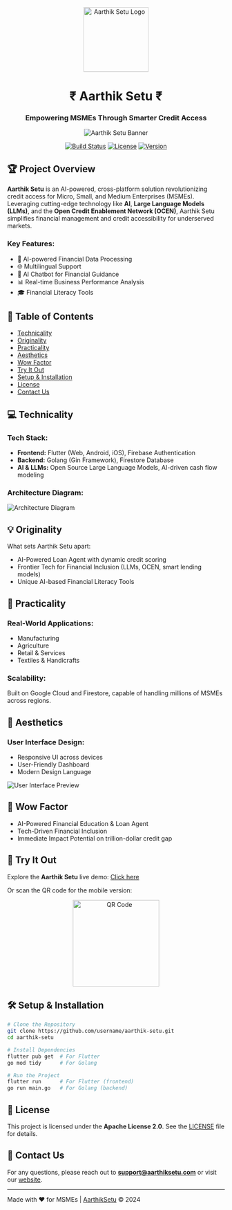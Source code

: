 <div align="center">
<img src="https://github.com/HareNTortoise/Aarthik-Setu/blob/main/AAsetu.svg" alt="Aarthik Setu Logo" width="150" height="150">
<h1>₹ Aarthik Setu ₹</h1>
  <h3>Empowering MSMEs Through Smarter Credit Access</h3>

![Aarthik Setu Banner](https://github.com/HareNTortoise/Aarthik-Setu/blob/main/web%20banner.png)

[![Build Status](https://img.shields.io/travis/username/aarthik-setu.svg)](https://travis-ci.org/username/aarthik-setu)
[![License](https://img.shields.io/badge/license-Apache%202.0-blue.svg)](https://github.com/HareNTortoise/Aarthik-Setu/blob/main/LICENSE)
[![Version](https://img.shields.io/badge/version-1.0.0-green.svg)](https://github.com/username/aarthik-setu/releases)
</div>

## 🏆 Project Overview

**Aarthik Setu** is an AI-powered, cross-platform solution revolutionizing credit access for Micro, Small, and Medium Enterprises (MSMEs). Leveraging cutting-edge technology like **AI**, **Large Language Models (LLMs)**, and the **Open Credit Enablement Network (OCEN)**, Aarthik Setu simplifies financial management and credit accessibility for underserved markets.

### Key Features:
- 🤖 AI-powered Financial Data Processing
- 🌐 Multilingual Support
- 💬 AI Chatbot for Financial Guidance
- 📊 Real-time Business Performance Analysis
- 🎓 Financial Literacy Tools

## 📑 Table of Contents

- [Technicality](#-technicality)
- [Originality](#-originality)
- [Practicality](#-practicality)
- [Aesthetics](#-aesthetics)
- [Wow Factor](#-wow-factor)
- [Try It Out](#-try-it-out)
- [Setup & Installation](#️-setup--installation)
- [License](#-license)
- [Contact Us](#-contact-us)

## 💻 Technicality

### Tech Stack:

- **Frontend:** Flutter (Web, Android, iOS), Firebase Authentication
- **Backend:** Golang (Gin Framework), Firestore Database
- **AI & LLMs:** Open Source Large Language Models, AI-driven cash flow modeling

### Architecture Diagram:

![Architecture Diagram](https://github.com/HareNTortoise/Aarthik-Setu/blob/main/AarthikSetu_Architecture_Diagram.png)

## 💡 Originality

What sets Aarthik Setu apart:
- AI-Powered Loan Agent with dynamic credit scoring
- Frontier Tech for Financial Inclusion (LLMs, OCEN, smart lending models)
- Unique AI-based Financial Literacy Tools

## 🔨 Practicality

### Real-World Applications:
- Manufacturing
- Agriculture
- Retail & Services
- Textiles & Handicrafts

### Scalability:
Built on Google Cloud and Firestore, capable of handling millions of MSMEs across regions.

## 🎨 Aesthetics

### User Interface Design:
- Responsive UI across devices
- User-Friendly Dashboard
- Modern Design Language

![User Interface Preview](https://aarthik-setu.web.app/images/ui-preview.png)

## 🤯 Wow Factor

- AI-Powered Financial Education & Loan Agent
- Tech-Driven Financial Inclusion
- Immediate Impact Potential on trillion-dollar credit gap

## 📱 Try It Out

Explore the **Aarthik Setu** live demo: [Click here](https://aarthik-setu.web.app/)

Or scan the QR code for the mobile version:

<p align="center">
  <img src="https://github.com/HareNTortoise/Aarthik-Setu/raw/main/AarthikSetu.png" alt="QR Code" width="200" height="200">
</p>

## 🛠️ Setup & Installation

```bash
# Clone the Repository
git clone https://github.com/username/aarthik-setu.git
cd aarthik-setu

# Install Dependencies
flutter pub get  # For Flutter
go mod tidy      # For Golang

# Run the Project
flutter run      # For Flutter (frontend)
go run main.go   # For Golang (backend)
```

## 📝 License

This project is licensed under the **Apache License 2.0**. See the [LICENSE](https://github.com/HareNTortoise/Aarthik-Setu/blob/main/LICENSE) file for details.

## 💬 Contact Us

For any questions, please reach out to **support@aarthiksetu.com** or visit our [website](https://aarthik-setu.web.app).

---

Made with ❤️ for MSMEs | [AarthikSetu](https://aarthik-setu.web.app) © 2024
